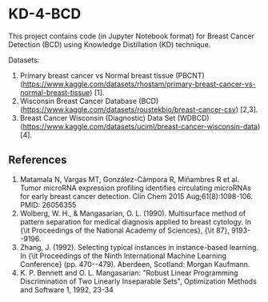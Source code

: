 # KD-4-BCD
This project contains code (in Jupyter Notebook format) for Breast Cancer Detection (BCD) using Knowledge Distillation (KD) technique.

Datasets: 
1. Primary breast cancer vs Normal breast tissue (PBCNT) (https://www.kaggle.com/datasets/rhostam/primary-breast-cancer-vs-normal-breast-tissue) [1].
2. Wisconsin Breast Cancer Database (BCD) (https://www.kaggle.com/datasets/roustekbio/breast-cancer-csv) [2,3].
3. Breast Cancer Wisconsin (Diagnostic) Data Set (WDBCD) (https://www.kaggle.com/datasets/uciml/breast-cancer-wisconsin-data) [4].


## References
1. Matamala N, Vargas MT, González-Cámpora R, Miñambres R et al. Tumor microRNA expression profiling identifies circulating microRNAs for early breast cancer detection. Clin Chem 2015 Aug;61(8):1098-106. PMID: 26056355
2. Wolberg, W. H., \& Mangasarian, O. L. (1990). Multisurface method of pattern separation for medical diagnosis applied to breast cytology. In {\it Proceedings of the National Academy of Sciences}, {\it 87}, 9193--9196.
3. Zhang, J. (1992). Selecting typical instances in instance-based learning. In {\it Proceedings of the Ninth International Machine Learning Conference} (pp. 470--479). Aberdeen, Scotland: Morgan Kaufmann.
4. K. P. Bennett and O. L. Mangasarian: "Robust Linear Programming Discrimination of Two Linearly Inseparable Sets", Optimization Methods and Software 1, 1992, 23-34

